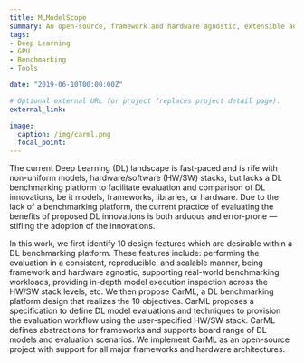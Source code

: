 ```yaml
---
title: MLModelScope
summary: An open-source, framework and hardware agnostic, extensible and customizable platform for evaluating and profiling ML models across datasets/frameworks/systems, at scale and across stack.
tags:
- Deep Learning
- GPU
- Benchmarking
- Tools

date: "2019-06-10T00:00:00Z"

# Optional external URL for project (replaces project detail page).
external_link:

image:
  caption: /img/carml.png
  focal_point: 
---
```


The current Deep Learning (DL) landscape is fast-paced and is rife with non-uniform models, hardware/software (HW/SW) stacks, but lacks a DL benchmarking platform to facilitate evaluation and comparison of DL innovations, be it models, frameworks, libraries, or hardware. Due to the lack of a benchmarking platform, the current practice of evaluating the benefits of proposed DL innovations is both arduous and error-prone — stifling the adoption of the innovations.

In this work, we first identify 10 design features which are desirable within a DL benchmarking platform. These features include: performing the evaluation in a consistent, reproducible, and scalable manner, being framework and hardware agnostic, supporting real-world benchmarking workloads, providing in-depth model execution inspection across the HW/SW stack levels, etc. We then propose CarML, a DL benchmarking platform design that realizes the 10 objectives. CarML proposes a specification to define DL model evaluations and techniques to provision the evaluation workflow using the user-specified HW/SW stack. CarML defines abstractions for frameworks and supports board range of DL models and evaluation scenarios. We implement CarML as an open-source project with support for all major frameworks and hardware architectures.
